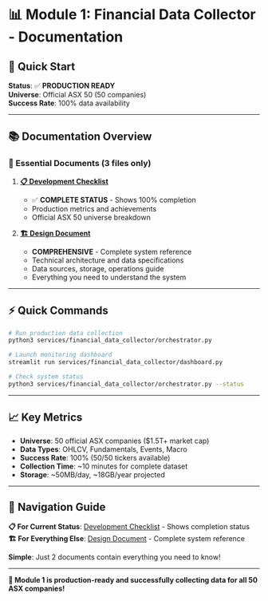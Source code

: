 # 📊 Module 1: Financial Data Collector - Documentation

## 🎯 **Quick Start**

**Status**: ✅ **PRODUCTION READY**  
**Universe**: Official ASX 50 (50 companies)  
**Success Rate**: 100% data availability

---

## 📚 **Documentation Overview**

### **🚀 Essential Documents (3 files only)**

1. **[📋 Development Checklist](Module_1_Development_Checklist.md)**
   - ✅ **COMPLETE STATUS** - Shows 100% completion
   - Production metrics and achievements
   - Official ASX 50 universe breakdown

2. **[🏗️ Design Document](Module_1_Design_Document.md)**
   - **COMPREHENSIVE** - Complete system reference
   - Technical architecture and data specifications
   - Data sources, storage, operations guide
   - Everything you need to understand the system

---

## ⚡ **Quick Commands**

```bash
# Run production data collection
python3 services/financial_data_collector/orchestrator.py

# Launch monitoring dashboard  
streamlit run services/financial_data_collector/dashboard.py

# Check system status
python3 services/financial_data_collector/orchestrator.py --status
```

---

## 📈 **Key Metrics**

- **Universe**: 50 official ASX companies ($1.5T+ market cap)
- **Data Types**: OHLCV, Fundamentals, Events, Macro
- **Success Rate**: 100% (50/50 tickers available)
- **Collection Time**: ~10 minutes for complete dataset
- **Storage**: ~50MB/day, ~18GB/year projected

---

## 🎯 **Navigation Guide**

**📋 For Current Status**: [Development Checklist](Module_1_Development_Checklist.md) - Shows completion status  
**🏗️ For Everything Else**: [Design Document](Module_1_Design_Document.md) - Complete system reference

**Simple**: Just 2 documents contain everything you need to know!

---

**🚀 Module 1 is production-ready and successfully collecting data for all 50 ASX companies!** 
